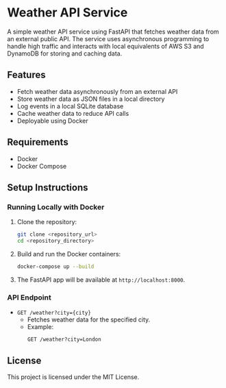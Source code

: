 # Weather API Service

A simple weather API service using FastAPI that fetches weather data from an external public API. The service uses asynchronous programming to handle high traffic and interacts with local equivalents of AWS S3 and DynamoDB for storing and caching data.

## Features

- Fetch weather data asynchronously from an external API
- Store weather data as JSON files in a local directory
- Log events in a local SQLite database
- Cache weather data to reduce API calls
- Deployable using Docker

## Requirements

- Docker
- Docker Compose

## Setup Instructions

### Running Locally with Docker

1. Clone the repository:
    ```sh
    git clone <repository_url>
    cd <repository_directory>
    ```

2. Build and run the Docker containers:
    ```sh
    docker-compose up --build
    ```

3. The FastAPI app will be available at `http://localhost:8000`.

### API Endpoint

- `GET /weather?city={city}`
    - Fetches weather data for the specified city.
    - Example:
        ```
        GET /weather?city=London
        ```

## License

This project is licensed under the MIT License.
